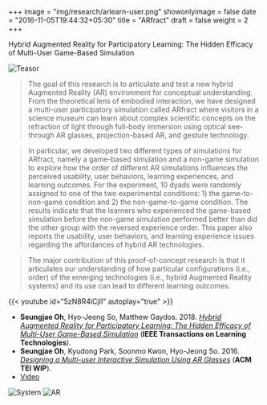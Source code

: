 +++
image = "img/research/arlearn-user.png"
showonlyimage = false
date = "2016-11-05T19:44:32+05:30"
title = "ARfract"
draft = false
weight = 2
+++

Hybrid Augmented Reality for Participatory Learning: The Hidden Efficacy of Multi-User Game-Based Simulation
<!--more-->

![Teasor][1]

> The goal of this research is to articulate and test a new hybrid Augmented Reality (AR) environment for conceptual understanding. From the theoretical lens of embodied interaction, we have designed a multi-user participatory simulation called ARfract where visitors in a science museum can learn about complex scientific concepts on the refraction of light through full-body immersion using optical see-through AR glasses, projection-based AR, and gesture technology. 

>In particular, we developed two different types of simulations for ARfract, namely a game-based simulation and a non-game simulation to explore how the order of different AR simulations influences the perceived usability, user behaviors, learning experiences, and learning outcomes. For the experiment, 10 dyads were randomly assigned to one of the two experimental conditions: 1) the game-to-non-game condition and 2) the non-game-to-game condition. The results indicate that the learners who experienced the game-based simulation before the non-game simulation performed better than did the other group with the reversed experience order. This paper also reports the usability, user behaviors, and learning experience issues regarding the affordances of hybrid AR technologies. 

>The major contribution of this proof-of-concept research is that it articulates our understanding of how particular configurations (i.e., order) of the emerging technologies (i.e., hybrid Augmented Reality systems) and its use can lead to different learning outcomes.

{{< youtube id="5zN8R4iCjII" autoplay="true" >}}

* **Seungjae Oh**, Hyo-Jeong So, Matthew Gaydos. 2018. *[Hybrid Augmented Reality for Participatory Learning: The Hidden Efficacy of Multi-User Game-Based Simulation](https://doi.org/10.1109/TLT.2017.2750673)* (**IEEE Transactions on Learning Technologies**). 
* **Seungjae Oh**, Kyudong Park, Soonmo Kwon, Hyo-Jeong So. 2016. *[Designing a Multi-user Interactive Simulation Using AR Glasses](https://doi.org/10.1145/2839462.2856521)* (**ACM TEI WIP**). 
* [Video](https://www.youtube.com/watch?v=5zN8R4iCjII)


![System][2]
![AR][3]


[1]: /img/research/arlearn-user.png
[2]: /img/research/arlearn-system.png
[3]: /img/research/arlearn-app.png
